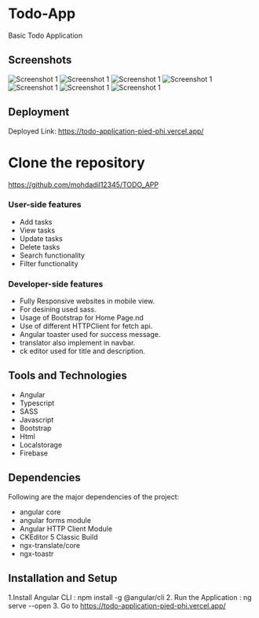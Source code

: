 # Todo-App
Basic Todo Application

## Screenshots
![Screenshot 1](./todo_application/src/assets/screenshots/homepage.png)
![Screenshot 1](./todo_application/src/assets/screenshots/todofull.png)
![Screenshot 1](./todo_application/src/assets/screenshots/addmbile.png)
![Screenshot 1](./todo_application/src/assets/screenshots/todotask.png)
![Screenshot 1](./todo_application/src/assets/screenshots/edit1.png)
![Screenshot 1](./todo_application/src/assets/screenshots/edittask.png)
![Screenshot 1](./todo_application/src/assets/screenshots/tamilalrt.png)


## Deployment

Deployed Link: https://todo-application-pied-phi.vercel.app/

# Clone the repository

https://github.com/mohdadil12345/TODO_APP

### User-side features
- Add tasks
- View tasks
- Update tasks
- Delete tasks
- Search functionality
- Filter functionality

### Developer-side features

- Fully Responsive websites in mobile view.
- For desining used sass.
- Usage of Bootstrap for Home Page.nd
- Use of different HTTPClient for fetch api.
- Angular toaster used for success message.
-  translator also implement in navbar.
-  ck editor used for title and description.

## Tools and Technologies

- Angular
- Typescript
- SASS
- Javascript
- Bootstrap
- Html
- Localstorage
- Firebase

## Dependencies

Following are the major dependencies of the project:

- angular core
- angular forms module
- Angular HTTP Client Module
- CKEditor 5 Classic Build
- ngx-translate/core
- ngx-toastr

## Installation and Setup

1.Install Angular CLI : npm install -g @angular/cli
2. Run the Application : ng serve --open
3. Go to https://todo-application-pied-phi.vercel.app/


